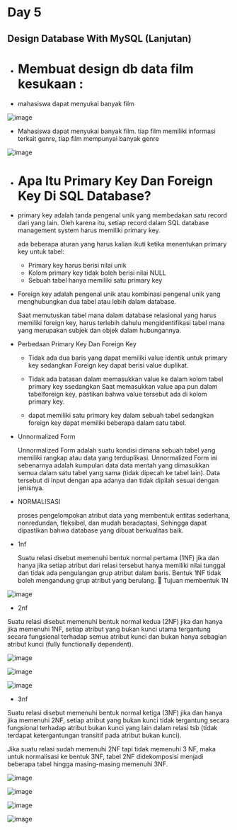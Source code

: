 # Day 5
## Design Database With MySQL (Lanjutan)
- # Membuat design db data film kesukaan :
- mahasiswa dapat menyukai banyak film

![image](https://user-images.githubusercontent.com/113356785/198856812-220f7e65-8dc7-419e-a7fb-ee7c81518dc2.png)

- Mahasiswa dapat menyukai banyak film. tiap film memiliki informasi terkait genre, tiap film mempunyai banyak genre

![image](https://user-images.githubusercontent.com/113356785/198857161-fe4e5bb2-3748-43f7-ab3e-3547b33cd35d.png)

- # Apa Itu Primary Key Dan Foreign Key Di SQL Database?

- primary key adalah tanda pengenal unik yang membedakan satu record dari yang lain. Oleh karena itu, setiap record dalam SQL database management system harus memiliki primary key.

    ada beberapa aturan yang harus kalian ikuti ketika menentukan primary key untuk tabel:
    
     - Primary key harus berisi nilai unik
     - Kolom primary key tidak boleh berisi nilai NULL
     - Sebuah tabel hanya memiliki satu primary key
     

- Foreign key adalah pengenal unik atau kombinasi pengenal unik yang menghubungkan dua tabel atau lebih dalam database.

    Saat memutuskan tabel mana dalam database relasional yang harus memiliki foreign key, harus terlebih dahulu mengidentifikasi tabel mana yang merupakan subjek dan objek dalam hubungannya.

- Perbedaan Primary Key Dan Foreign Key

    - Tidak ada dua baris yang dapat memiliki value identik untuk primary key sedangkan Foreign key dapat berisi value duplikat.
    
    - Tidak ada batasan dalam memasukkan value ke dalam kolom tabel primary key ssedangkan Saat memasukkan value apa pun dalam tabelforeign key, pastikan bahwa value tersebut ada di kolom primary key.
    
    - dapat memiliki satu primary key dalam sebuah tabel sedangkan foreign key dapat memiliki beberapa dalam satu tabel.
    
 - Unnormalized Form

    Unnormalized Form adalah suatu kondisi dimana sebuah tabel yang memiliki rangkap atau data yang terduplikasi.  Unnormalized Form ini sebenarnya adalah kumpulan data data mentah yang dimasukkan semua dalam satu tabel yang sama (tidak dipecah ke tabel lain). Data tersebut di input dengan apa adanya dan tidak dipilah sesuai dengan jenisnya.
    

  - NORMALISASI
  
    proses pengelompokan atribut data yang membentuk entitas sederhana, nonredundan, fleksibel, dan mudah beradaptasi, Sehingga dapat dipastikan bahwa database yang dibuat berkualitas baik.

    
  - 1nf
     
     Suatu relasi disebut memenuhi bentuk normal pertama (1NF) jika dan hanya jika
setiap atribut dari relasi tersebut hanya memiliki nilai tunggal dan tidak ada
pengulangan grup atribut dalam baris. Bentuk 1NF tidak boleh mengandung grup atribut yang berulang.
 Tujuan membentuk 1N

![image](https://user-images.githubusercontent.com/113356785/198860020-1d68eeff-0023-436f-9ea5-aa38aa8ccccc.png)

   - 2nf
   
   Suatu relasi disebut memenuhi bentuk normal kedua (2NF) jika dan hanya jika memenuhi 1NF, setiap atribut yang bukan kunci utama tergantung secara fungsional terhadap semua atribut kunci dan bukan hanya sebagian atribut kunci (fully functionally dependent).

![image](https://user-images.githubusercontent.com/113356785/198860076-7fab9bd8-2d44-44e3-90f1-8c76d29fda9a.png)

![image](https://user-images.githubusercontent.com/113356785/198860086-66ae3800-8b2c-446b-b8cc-12ca02ab5fa5.png)

![image](https://user-images.githubusercontent.com/113356785/198860093-f0ac38e2-2b24-4127-bade-8e7fb081e45a.png)



  - 3nf
  
  Suatu relasi disebut memenuhi bentuk normal ketiga (3NF) jika dan hanya jika memenuhi 2NF, setiap atribut yang bukan kunci tidak tergantung secara fungsional terhadap atribut bukan kunci yang lain dalam relasi tsb (tidak terdapat ketergantungan transitif pada atribut bukan kunci).
  
  Jika suatu relasi sudah memenuhi 2NF tapi tidak memenuhi 3 NF, maka untuk normalisasi ke bentuk 3NF, tabel 2NF didekomposisi menjadi beberapa tabel hingga masing-masing memenuhi 3NF. 
  
![image](https://user-images.githubusercontent.com/113356785/198860497-d81a02f3-0e2e-497b-b4b8-9a33070e9883.png)

![image](https://user-images.githubusercontent.com/113356785/198860508-1c4b90b0-2497-4c5c-9cc1-8bc79d8219b5.png)

![image](https://user-images.githubusercontent.com/113356785/198860514-30181a18-e434-4580-9291-afba97e87dde.png)

![image](https://user-images.githubusercontent.com/113356785/198860521-bbfc091d-13af-4bcc-85b9-6dc5c5d42076.png)




